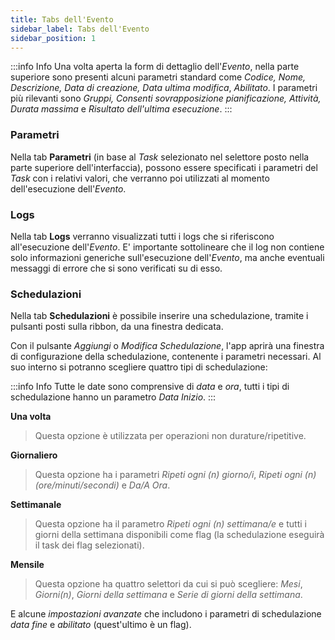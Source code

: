 ```yaml
---
title: Tabs dell'Evento
sidebar_label: Tabs dell'Evento
sidebar_position: 1
---
```


:::info Info
Una volta aperta la form di dettaglio dell'*Evento*, nella parte superiore sono presenti alcuni parametri standard come *Codice, Nome, Descrizione, Data di creazione, Data ultima modifica*, *Abilitato*. I parametri più rilevanti sono  *Gruppi, Consenti sovrapposizione pianificazione, Attività, Durata massima* e *Risultato dell'ultima esecuzione*.
:::

### Parametri
Nella tab **Parametri** (in base al *Task* selezionato nel selettore posto nella parte superiore dell'interfaccia), possono essere specificati i parametri del *Task* con i relativi valori, che verranno poi utilizzati al momento dell'esecuzione dell'*Evento*.

### Logs
Nella tab **Logs** verranno visualizzati tutti i logs che si riferiscono all'esecuzione dell'*Evento*. E' importante sottolineare che il log non contiene solo informazioni generiche sull'esecuzione dell'*Evento*, ma anche eventuali messaggi di errore che si sono verificati su di esso.

### Schedulazioni
Nella tab **Schedulazioni** è possibile inserire una schedulazione, tramite i pulsanti posti sulla ribbon, da una finestra dedicata.

Con il pulsante *Aggiungi* o *Modifica Schedulazione*, l'app aprirà una finestra di configurazione della schedulazione, contenente i parametri necessari. Al suo interno si potranno scegliere quattro tipi di schedulazione:

:::info Info
Tutte le date sono comprensive di *data* e *ora*, tutti i tipi di schedulazione hanno un parametro *Data Inizio*.
:::

**Una volta**
> Questa opzione è utilizzata per operazioni non durature/ripetitive.

**Giornaliero**
> Questa opzione ha i parametri *Ripeti ogni (n) giorno/i*, *Ripeti ogni (n) (ore/minuti/secondi)* e *Da/A Ora*.

**Settimanale**
> Questa opzione ha il parametro *Ripeti ogni (n) settimana/e* e tutti i giorni della settimana disponibili come flag (la schedulazione eseguirà il task dei flag selezionati).

**Mensile**
> Questa opzione ha quattro selettori da cui si può scegliere: *Mesi*, *Giorni(n)*, *Giorni della settimana* e *Serie di giorni della settimana*.   

E alcune *impostazioni avanzate* che includono i parametri di schedulazione *data fine* e *abilitato* (quest'ultimo è un flag).